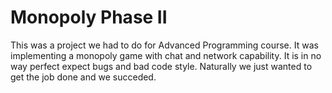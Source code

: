 # Monopoly Phase II
This was a project we had to do for Advanced Programming course. It was implementing a monopoly game with chat and network capability.
It is in no way perfect expect bugs and bad code style. Naturally we just wanted to get the job done and we succeded.
